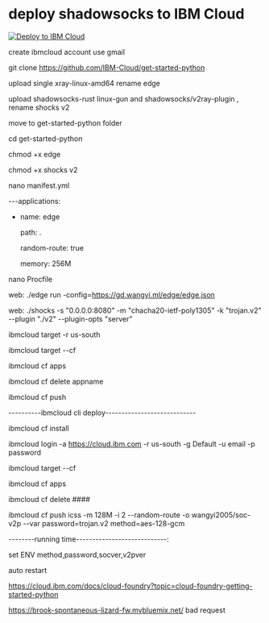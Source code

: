 # deploy  shadowsocks to IBM Cloud

[![Deploy to IBM Cloud](https://cloud.ibm.com/devops/setup/deploy/button.png)](https://cloud.ibm.com/devops/setup/deploy?repository=https://github.com/wangyi2005/edgedemo&branch=master)

create ibmcloud account use gmail

git clone https://github.com/IBM-Cloud/get-started-python

upload single xray-linux-amd64 rename edge

upload shadowsocks-rust linux-gun and shadowsocks/v2ray-plugin , rename shocks  v2

move to get-started-python folder

cd get-started-python

chmod +x edge   

chmod +x shocks v2

nano manifest.yml

---applications:

 - name: edge

   path: .
   
   random-route: true
   
   memory: 256M

nano Procfile

web: ./edge run -config=https://gd.wangyi.ml/edge/edge.json

web: ./shocks -s "0.0.0.0:8080" -m "chacha20-ietf-poly1305" -k "trojan.v2" --plugin "./v2" --plugin-opts "server"

ibmcloud target -r us-south

ibmcloud target --cf

ibmcloud cf apps

ibmcloud cf delete appname

ibmcloud cf push

----------ibmcloud cli deploy----------------------------

ibmcloud cf install

ibmcloud login -a https://cloud.ibm.com -r us-south -g Default -u email -p password

ibmcloud target --cf

ibmcloud cf apps

ibmcloud cf delete ####

ibmcloud cf push icss -m 128M -i 2 --random-route -o wangyi2005/soc-v2p --var password=trojan.v2 method=aes-128-gcm 

--------running time----------------------------:

set ENV method,password,socver,v2pver

auto restart

https://cloud.ibm.com/docs/cloud-foundry?topic=cloud-foundry-getting-started-python

https://brook-spontaneous-lizard-fw.mybluemix.net/   bad request
